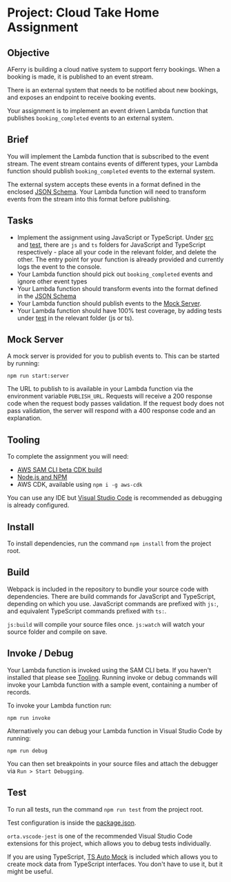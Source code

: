 # Project: Cloud Take Home Assignment

## Objective

AFerry is building a cloud native system to support ferry bookings. When a booking is made, it is published to an event stream.

There is an external system that needs to be notified about new bookings, and exposes an endpoint to receive booking events.

Your assignment is to implement an event driven Lambda function that publishes `booking_completed` events to an external system.

## Brief

You will implement the Lambda function that is subscribed to the event stream. The event stream contains events of different types, your Lambda function should publish `booking_completed` events to the external system.

The external system accepts these events in a format defined in the enclosed [JSON Schema](./external-service/schema.json). Your Lambda function will need to transform events from the stream into this format before publishing.

## Tasks

- Implement the assignment using JavaScript or TypeScript. Under [src](./src) and [test](./test), there are `js` and `ts` folders for JavaScript and TypeScript respectively - place all your code in the relevant folder, and delete the other. The entry point for your function is already provided and currently logs the event to the console.
- Your Lambda function should pick out `booking_completed` events and ignore other event types
- Your Lambda function should transform events into the format defined in the [JSON Schema](./external-service/schema.json)
- Your Lambda function should publish events to the [Mock Server](#mock-server).
- Your Lambda function should have 100% test coverage, by adding tests under [test](./test) in the relevant folder (js or ts).

## Mock Server

A mock server is provided for you to publish events to. This can be started by running:

```
npm run start:server
```

The URL to publish to is available in your Lambda function via the environment variable `PUBLISH_URL`. Requests will receive a 200 response code when the request body passes validation. If the request body does not pass validation, the server will respond with a 400 response code and an explanation.

## Tooling

To complete the assignment you will need:

- [AWS SAM CLI beta CDK build](https://docs.aws.amazon.com/serverless-application-model/latest/developerguide/serverless-cdk-getting-started.html)
- [Node.js and NPM](https://nodejs.org/en/)
- AWS CDK, available using `npm i -g aws-cdk`

You can use any IDE but [Visual Studio Code](https://code.visualstudio.com/) is recommended as debugging is already configured.

## Install

To install dependencies, run the command `npm install` from the project root.

## Build

Webpack is included in the repository to bundle your source code with dependencies. There are build commands for JavaScript and TypeScript, depending on which you use. JavaScript commands are prefixed with `js:`, and equivalent TypeScript commands prefixed with `ts:`.

`js:build` will compile your source files once.
`js:watch` will watch your source folder and compile on save.

## Invoke / Debug

Your Lambda function is invoked using the SAM CLI beta. If you haven't installed that please see [Tooling](#tooling). Running invoke or debug commands will invoke your Lambda function with a sample event, containing a number of records.

To invoke your Lambda function run:

```
npm run invoke
```

Alternatively you can debug your Lambda function in Visual Studio Code by running:

```
npm run debug
```

You can then set breakpoints in your source files and attach the debugger via `Run > Start Debugging`.

## Test

To run all tests, run the command `npm run test` from the project root.

Test configuration is inside the [package.json](./package.json).

`orta.vscode-jest` is one of the recommended Visual Studio Code extensions for this project, which allows you to debug tests individually.

If you are using TypeScript, [TS Auto Mock](https://typescript-tdd.github.io/ts-auto-mock/) is included which allows you to create mock data from TypeScript interfaces. You don't have to use it, but it might be useful.

